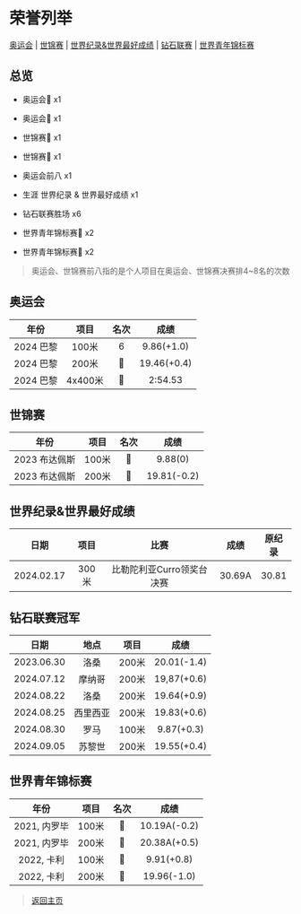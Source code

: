 # 荣誉列举

[奥运会](#1) | [世锦赛](#2) | [世界纪录&世界最好成绩](#3) | [钻石联赛](#4) | [世界青年锦标赛](#5)

## 总览

- 奥运会🥇 x1

- 奥运会🥈 x1

- 世锦赛🥈 x1

- 世锦赛🥉 x1

- 奥运会前八 x1

- 生涯 世界纪录 & 世界最好成绩 x1

- 钻石联赛胜场 x6

- 世界青年锦标赛🥇 x2

- 世界青年锦标赛🥈 x2

> 奥运会、世锦赛前八指的是个人项目在奥运会、世锦赛决赛排4~8名的次数

## 奥运会<a id = '1'></a>

|      年份      |   项目    |         名次          |      成绩       |
| :------------: | :-------: | :-------------------: | :-------------: |
|   2024 巴黎   |   100米   |           6           |   9.86(+1.0)    |
| 2024 巴黎 | 200米 | 🥇 | 19.46(+0.4) |
|   2024 巴黎   |  4x400米  |   🥈   |     2:54.53     |

## 世锦赛<a id = '2'></a>

|      年份      | 项目  |       名次        |    成绩     |
| :------------: | :---: | :---------------: | :---------: |
| 2023 布达佩斯 | 100米 | 🥈 |   9.88(0)   |
| 2023 布达佩斯 | 200米 | 🥉 | 19.81(-0.2) |

## 世界纪录&世界最好成绩<a id='3'></a>

|    日期    | 项目  |           比赛            |  成绩  | 原纪录 |
| :--------: | :---: | :-----------------------: | :----: | :----: |
| 2024.02.17 | 300米 | 比勒陀利亚Curro领奖台决赛 | 30.69A | 30.81  |

## 钻石联赛冠军<a id='4'></a>

|    日期    |   地点   | 项目  |    成绩     |
| :--------: | :------: | :---: | :---------: |
| 2023.06.30 |   洛桑   | 200米 | 20.01(-1.4) |
| 2024.07.12 |  摩纳哥  | 200米 | 19,87(+0.6) |
| 2024.08.22 |   洛桑   | 200米 | 19.64(+0.9) |
| 2024.08.25 | 西里西亚 | 200米 | 19.83(+0.6) |
| 2024.08.30 |   罗马   | 100米 | 9.87(+0.3)  |
| 2024.09.05 |  苏黎世  | 200米 | 19.55(+0.4) |

## 世界青年锦标赛<a id='5'></a>

|     年份     | 项目  |       名次        |     成绩     |
| :----------: | :---: | :---------------: | :----------: |
| 2021, 内罗毕 | 100米 | 🥇 | 10.19A(-0.2) |
| 2021, 内罗毕 | 200米 | 🥈 | 20.38A(+0.5) |
|  2022, 卡利  | 100米 | 🥇 |  9.91(+0.8)  |
|  2022, 卡利  | 200米 | 🥈 | 19.96(-1.0)  |

> [返回主页](./Profile.md)